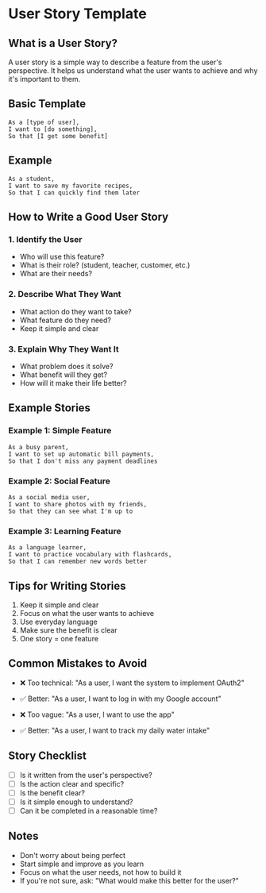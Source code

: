 # User Story Template

## What is a User Story?
A user story is a simple way to describe a feature from the user's perspective. It helps us understand what the user wants to achieve and why it's important to them.

## Basic Template
```
As a [type of user],
I want to [do something],
So that [I get some benefit]
```

## Example
```
As a student,
I want to save my favorite recipes,
So that I can quickly find them later
```

## How to Write a Good User Story

### 1. Identify the User
- Who will use this feature?
- What is their role? (student, teacher, customer, etc.)
- What are their needs?

### 2. Describe What They Want
- What action do they want to take?
- What feature do they need?
- Keep it simple and clear

### 3. Explain Why They Want It
- What problem does it solve?
- What benefit will they get?
- How will it make their life better?

## Example Stories

### Example 1: Simple Feature
```
As a busy parent,
I want to set up automatic bill payments,
So that I don't miss any payment deadlines
```

### Example 2: Social Feature
```
As a social media user,
I want to share photos with my friends,
So that they can see what I'm up to
```

### Example 3: Learning Feature
```
As a language learner,
I want to practice vocabulary with flashcards,
So that I can remember new words better
```

## Tips for Writing Stories
1. Keep it simple and clear
2. Focus on what the user wants to achieve
3. Use everyday language
4. Make sure the benefit is clear
5. One story = one feature

## Common Mistakes to Avoid
- ❌ Too technical: "As a user, I want the system to implement OAuth2"
- ✅ Better: "As a user, I want to log in with my Google account"

- ❌ Too vague: "As a user, I want to use the app"
- ✅ Better: "As a user, I want to track my daily water intake"

## Story Checklist
- [ ] Is it written from the user's perspective?
- [ ] Is the action clear and specific?
- [ ] Is the benefit clear?
- [ ] Is it simple enough to understand?
- [ ] Can it be completed in a reasonable time?

## Notes
- Don't worry about being perfect
- Start simple and improve as you learn
- Focus on what the user needs, not how to build it
- If you're not sure, ask: "What would make this better for the user?"
